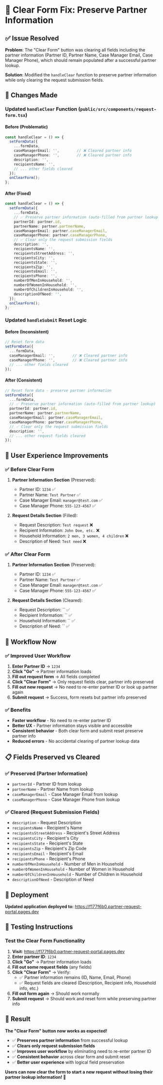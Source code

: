 # 🔄 **Clear Form Fix: Preserve Partner Information**

## ✅ **Issue Resolved**

**Problem**: The "Clear Form" button was clearing all fields including the partner information (Partner ID, Partner Name, Case Manager Email, Case Manager Phone), which should remain populated after a successful partner lookup.

**Solution**: Modified the `handleClear` function to preserve partner information while only clearing the request submission fields.

## 🔧 **Changes Made**

### **Updated `handleClear` Function (`public/src/components/request-form.tsx`)**

#### **Before (Problematic)**
```typescript
const handleClear = () => {
  setFormData({
    ...formData,
    caseManagerEmail: '',        // ❌ Cleared partner info
    caseManagerPhone: '',        // ❌ Cleared partner info
    description: '',
    recipientsName: '',
    // ... other fields cleared
  });
  onClearForm();
};
```

#### **After (Fixed)**
```typescript
const handleClear = () => {
  setFormData({
    ...formData,
    // ✅ Preserve partner information (auto-filled from partner lookup)
    partnerId: partner.id,
    partnerName: partner.partnerName,
    caseManagerEmail: partner.caseManagerEmail,
    caseManagerPhone: partner.caseManagerPhone,
    // ✅ Clear only the request submission fields
    description: '',
    recipientsName: '',
    recipientsStreetAddress: '',
    recipientsCity: '',
    recipientsState: '',
    recipientsZip: '',
    recipientsEmail: '',
    recipientsPhone: '',
    numberOfMenInHousehold: '',
    numberOfWomenInHousehold: '',
    numberOfChildrenInHousehold: '',
    descriptionOfNeed: '',
  });
  onClearForm();
};
```

### **Updated `handleSubmit` Reset Logic**

#### **Before (Inconsistent)**
```typescript
// Reset form data
setFormData({
  ...formData,
  caseManagerEmail: '',        // ❌ Cleared partner info
  caseManagerPhone: '',        // ❌ Cleared partner info
  // ... other fields cleared
});
```

#### **After (Consistent)**
```typescript
// Reset form data - preserve partner information
setFormData({
  ...formData,
  // ✅ Preserve partner information (auto-filled from partner lookup)
  partnerId: partner.id,
  partnerName: partner.partnerName,
  caseManagerEmail: partner.caseManagerEmail,
  caseManagerPhone: partner.caseManagerPhone,
  // ✅ Clear only the request submission fields
  description: '',
  // ... other request fields cleared
});
```

## 🎯 **User Experience Improvements**

### **✅ Before Clear Form**
1. **Partner Information Section** (Preserved):
   - Partner ID: `1234` ✅
   - Partner Name: `Test Partner` ✅
   - Case Manager Email: `manager@test.com` ✅
   - Case Manager Phone: `555-123-4567` ✅

2. **Request Details Section** (Filled):
   - Request Description: `Test request` ❌
   - Recipient Information: `John Doe, etc.` ❌
   - Household Information: `2 men, 3 women, 4 children` ❌
   - Description of Need: `Test need` ❌

### **✅ After Clear Form**
1. **Partner Information Section** (Preserved):
   - Partner ID: `1234` ✅
   - Partner Name: `Test Partner` ✅
   - Case Manager Email: `manager@test.com` ✅
   - Case Manager Phone: `555-123-4567` ✅

2. **Request Details Section** (Cleared):
   - Request Description: `` ✅
   - Recipient Information: `` ✅
   - Household Information: `` ✅
   - Description of Need: `` ✅

## 🔄 **Workflow Now**

### **✅ Improved User Workflow**
1. **Enter Partner ID** → `1234`
2. **Click "Go"** → Partner information loads
3. **Fill out request form** → All fields completed
4. **Click "Clear Form"** → Only request fields clear, partner info preserved
5. **Fill out new request** → No need to re-enter partner ID or look up partner again
6. **Submit request** → Success, form resets but partner info preserved

### **✅ Benefits**
- **Faster workflow** - No need to re-enter partner ID
- **Better UX** - Partner information stays visible and accessible
- **Consistent behavior** - Both clear form and submit reset preserve partner info
- **Reduced errors** - No accidental clearing of partner lookup data

## 📋 **Fields Preserved vs Cleared**

### **✅ Preserved (Partner Information)**
- `partnerId` - Partner ID from lookup
- `partnerName` - Partner Name from lookup
- `caseManagerEmail` - Case Manager Email from lookup
- `caseManagerPhone` - Case Manager Phone from lookup

### **✅ Cleared (Request Submission Fields)**
- `description` - Request Description
- `recipientsName` - Recipient's Name
- `recipientsStreetAddress` - Recipient's Street Address
- `recipientsCity` - Recipient's City
- `recipientsState` - Recipient's State
- `recipientsZip` - Recipient's Zip Code
- `recipientsEmail` - Recipient's Email
- `recipientsPhone` - Recipient's Phone
- `numberOfMenInHousehold` - Number of Men in Household
- `numberOfWomenInHousehold` - Number of Women in Household
- `numberOfChildrenInHousehold` - Number of Children in Household
- `descriptionOfNeed` - Description of Need

## 🚀 **Deployment**

**Updated application deployed to:** https://f177f6b0.partner-request-portal.pages.dev

## 🧪 **Testing Instructions**

### **Test the Clear Form Functionality**
1. **Visit**: https://f177f6b0.partner-request-portal.pages.dev
2. **Enter partner ID**: `1234`
3. **Click "Go"** → Partner information loads
4. **Fill out some request fields** (any fields)
5. **Click "Clear Form"** → Verify:
   - ✅ Partner information remains (ID, Name, Email, Phone)
   - ✅ Request fields are cleared (Description, Recipient info, Household info, etc.)
6. **Fill out form again** → Should work normally
7. **Submit request** → Should work and reset form while preserving partner info

## 🎉 **Result**

**The "Clear Form" button now works as expected!**

- ✅ **Preserves partner information** from successful lookup
- ✅ **Clears only request submission fields**
- ✅ **Improves user workflow** by eliminating need to re-enter partner ID
- ✅ **Consistent behavior** across clear form and submit reset
- ✅ **Better user experience** with logical field preservation

**Users can now clear the form to start a new request without losing their partner lookup information! 🔄**


